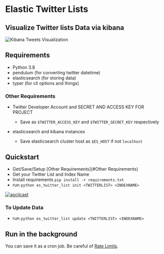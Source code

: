 # Elastic Twitter Lists
## Visualize Twitter lists Data via kibana

![Kibana Tweets Visualization](https://ik.imagekit.io/cxazzw3yew/twitter-data-kibana.png?tr=w-650)

## Requirements 

* Python 3.8
* pendulum (for converting twitter datetime)
* elasticsearch (for storing data)
* typer (for cli options and things)

### Other Requirements

* Twitter Developer Account and SECRET AND ACCESS KEY FOR PROJECT
  * Save as `$TWITTER_ACCESS_KEY` and `$TWITTER_SECRET_KEY` respectively

* elasticsearch and kibana instances
  * Save elasticsearch cluster host as `$ES_HOST` if not `localhost`

## Quickstart

* Get/Save/Setup [Other Requirements](#Other Requirements)
* Get your Twitter List and Index Name
* Install requirements `pip install -r requirements.txt`
* run `python es_twitter_list init <TWITTERLIST> <INDEXNAME>`

[![asciicast](https://asciinema.org/a/8lnUCpYqt9FalwB3jPvexfRHz.svg)](https://asciinema.org/a/8lnUCpYqt9FalwB3jPvexfRHz)

### To Update Data
* run `python es_twitter_list update <TWITTERLIST> <INDEXNAME>`

## Run in the background

You can save it as a cron job. Be careful of [Rate Limits](https://developer.twitter.com/en/docs/twitter-api/rate-limits).

